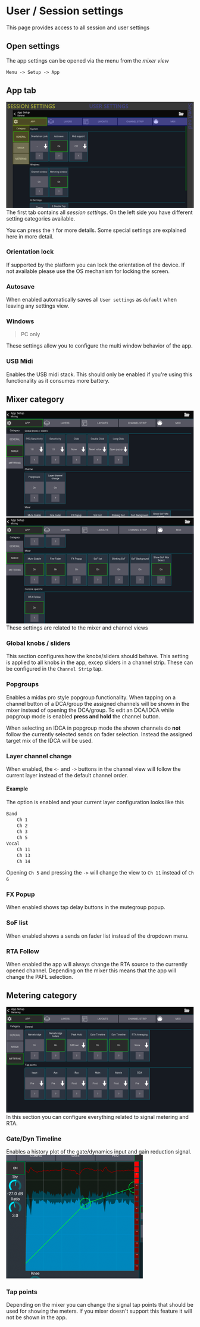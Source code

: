 # User / Session settings
This page provides access to all session and user settings

## Open settings
The app settings can be opened via the menu from the *mixer view*
```
Menu -> Setup -> App
```

## App tab
![General settings](../img/settings/session-general.png)
The first tab contains all *session settings*. On the left side you have different setting categories available.

You can press the `?` for more details. Some special settings are explained here in more detail.

### Orientation lock
If supported by the platform you can lock the orientation of the device. If not available please use the OS mechanism for locking the screen.

### Autosave
When enabled automatically saves all `User settings` as `default` when leaving any settings view.

### Windows
>PC only

These settings allow you to configure the multi window behavior of the app.

### USB Midi
Enables the USB midi stack. This should only be enabled if you're using this functionality as it consumes more battery.

## Mixer category
![Mixer settings](../img/settings/session-mixer.png)
![Mixer settings 2](../img/settings/session-mixer-2.png)
These settings are related to the mixer and channel views

### Global knobs / sliders
This section configures how the knobs/sliders should behave. This setting is applied to all knobs in the app, excep sliders in a channel strip. These can be configured in the `Channel Strip` tap.


### Popgroups
Enables a midas pro style popgroup functionality.
When tapping on a channel button of a DCA/group the assigned channels will be shown in the mixer instead of opening the DCA/group. To edit an DCA/IDCA while popgroup mode is enabled **press and hold** the channel button.

When selecting an IDCA in popgroup mode the shown channels do **not** follow the currently selected sends on fader selection. Instead the assigned target mix of the IDCA will be used.

### Layer channel change
When enabled, the `<-` and `->` buttons in the channel view will follow the current layer instead of the default channel order.
#### Example
The option is enabled and your current layer configuration looks like this
```
Band
	Ch 1
	Ch 2
	Ch 3
	Ch 5
Vocal
	Ch 11
	Ch 13
	Ch 14
```
Opening `Ch 5` and pressing the `->` will change the view to `Ch 11` instead of `Ch 6`

### FX Popup
When enabled shows tap delay buttons in the mutegroup popup.

### SoF list
When enabled shows a sends on fader list instead of the dropdown menu.

### RTA Follow
When enabled the app will always change the RTA source to the currently opened channel.
Depending on the mixer this means that the app will change the PAFL selection.



## Metering category
![Mixer settings](../img/settings/session-metering.png)
In this section you can configure everything related to signal metering and RTA.

### Gate/Dyn Timeline
Enables a history plot of the gate/dynamics input and gain reduction signal.
![timeline](../img/dyn-timeline.png)

### Tap points
Depending on the mixer you can change the signal tap points that should be used for showing the meters.
If you mixer doesn't support this feature it will not be shown in the app.